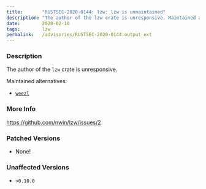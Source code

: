 ```yaml
---
title:       "RUSTSEC-2020-0144: lzw: lzw is unmaintained"
description: "The author of the lzw crate is unresponsive. Maintained alternatives  weezlhttpscrates.iocratesweezl"
date:        2020-02-10
tags:        lzw
permalink:   /advisories/RUSTSEC-2020-0144:output_ext
---
```


### Description

The author of the `lzw` crate is unresponsive.

Maintained alternatives:

- [`weezl`](https://crates.io/crates/weezl)

### More Info

<https://github.com/nwin/lzw/issues/2>

### Patched Versions

- None!


### Unaffected Versions

- `>0.10.0`
